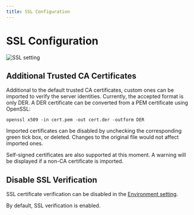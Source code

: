 ```yaml
---
title: SSL Configuration
---
```


# SSL Configuration

![SSL setting](../ssl-config.png)

## Additional Trusted CA Certificates

Additional to the default trusted CA certificates, custom ones can be imported to verify the server identities. Currently,
the accepted format is only DER. A DER certificate can be converted from a PEM certificate using OpenSSL:
```
openssl x509 -in cert.pem -out cert.der -outform DER
```

Imported certificates can be disabled by unchecking the corresponding green tick box, or deleted. Changes to the
original file would not affect imported ones.

Self-signed certificates are also supported at this moment. A warning will be displayed if a non-CA certificate is
imported.

## Disable SSL Verification

SSL certificate verification can be disabled in the [Environment setting](environments).

By default, SSL verification is enabled.

